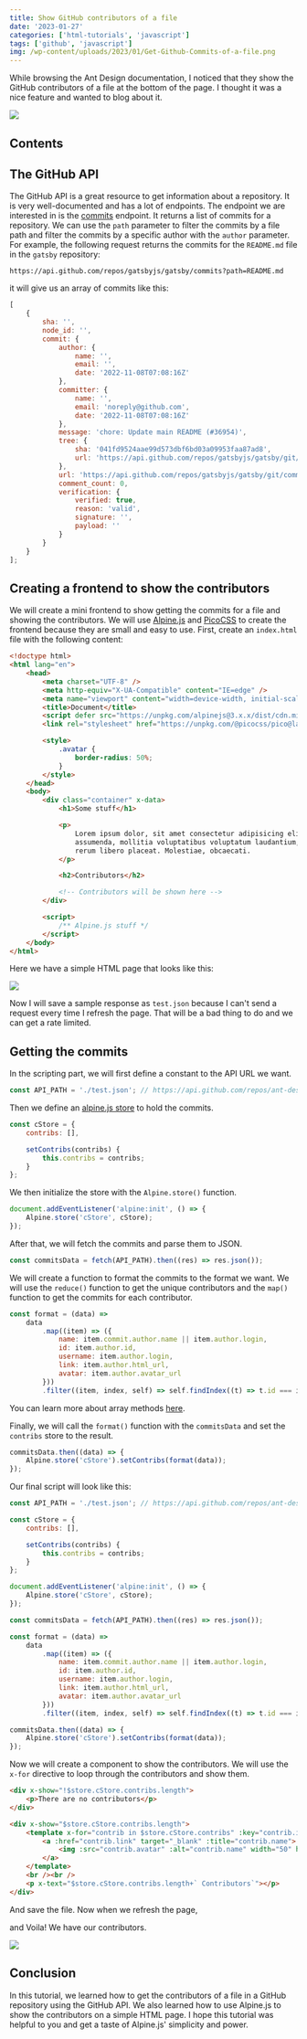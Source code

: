 ```yaml
---
title: Show GitHub contributors of a file
date: '2023-01-27'
categories: ['html-tutorials', 'javascript']
tags: ['github', 'javascript']
img: /wp-content/uploads/2023/01/Get-Github-Commits-of-a-file.png
---
```


While browsing the Ant Design documentation, I noticed that they show the GitHub contributors of a file at the bottom of the page. I thought it was a nice feature and wanted to blog about it.

![](https://user-images.githubusercontent.com/76736580/215069794-05144e8e-03d9-4c72-aa07-595e1ce8446c.png)

## Contents

## The GitHub API

The GitHub API is a great resource to get information about a repository. It is very well-documented and has a lot of endpoints. The endpoint we are interested in is the [commits](https://docs.github.com/en/rest/reference/repos#commits) endpoint. It returns a list of commits for a repository. We can use the `path` parameter to filter the commits by a file path and filter the commits by a specific author with the `author` parameter. For example, the following request returns the commits for the `README.md` file in the `gatsby` repository:

```
https://api.github.com/repos/gatsbyjs/gatsby/commits?path=README.md
```

it will give us an array of commits like this:

```js
[
	{
		sha: '',
		node_id: '',
		commit: {
			author: {
				name: '',
				email: '',
				date: '2022-11-08T07:08:16Z'
			},
			committer: {
				name: '',
				email: 'noreply@github.com',
				date: '2022-11-08T07:08:16Z'
			},
			message: 'chore: Update main README (#36954)',
			tree: {
				sha: '041fd9524aae99d573dbf6bd03a09953faa87ad8',
				url: 'https://api.github.com/repos/gatsbyjs/gatsby/git/trees/041fd9524aae99d573dbf6bd03a09953faa87ad8'
			},
			url: 'https://api.github.com/repos/gatsbyjs/gatsby/git/commits/5e8e621bef0d4244f718d3b42d668d63504260e7',
			comment_count: 0,
			verification: {
				verified: true,
				reason: 'valid',
				signature: '',
				payload: ''
			}
		}
	}
];
```

## Creating a frontend to show the contributors

We will create a mini frontend to show getting the commits for a file and showing the contributors. We will use [Alpine.js](https://alpinejs.dev) and [PicoCSS](https://picocss.com) to create the frontend because they are small and easy to use. First, create an `index.html` file with the following content:

```html
<!doctype html>
<html lang="en">
	<head>
		<meta charset="UTF-8" />
		<meta http-equiv="X-UA-Compatible" content="IE=edge" />
		<meta name="viewport" content="width=device-width, initial-scale=1.0" />
		<title>Document</title>
		<script defer src="https://unpkg.com/alpinejs@3.x.x/dist/cdn.min.js"></script>
		<link rel="stylesheet" href="https://unpkg.com/@picocss/pico@latest/css/pico.min.css" />

		<style>
			.avatar {
				border-radius: 50%;
			}
		</style>
	</head>
	<body>
		<div class="container" x-data>
			<h1>Some stuff</h1>

			<p>
				Lorem ipsum dolor, sit amet consectetur adipisicing elit. A quasi nobis in. Neque harum
				assumenda, mollitia voluptatibus voluptatum laudantium, magnam quasi ipsum error voluptas at
				rerum libero placeat. Molestiae, obcaecati.
			</p>

			<h2>Contributors</h2>

			<!-- Contributors will be shown here -->
		</div>

		<script>
			/** Alpine.js stuff */
		</script>
	</body>
</html>
```

Here we have a simple HTML page that looks like this:

![](https://user-images.githubusercontent.com/76736580/215071221-5f137fc7-dd43-48da-b728-7ef59924952c.png)

Now I will save a sample response as `test.json` because I can't send a request every time I refresh the page. That will be a bad thing to do and we can get a rate limited.

## Getting the commits

In the scripting part, we will first define a constant to the API URL we want.

```javascript
const API_PATH = './test.json'; // https://api.github.com/repos/ant-design/ant-design/commits?path=components/button/index.en-US.md
```

Then we define an [alpine.js store](https://alpinejs.dev/globals/alpine-store) to hold the commits.

```javascript
const cStore = {
	contribs: [],

	setContribs(contribs) {
		this.contribs = contribs;
	}
};
```

We then initialize the store with the `Alpine.store()` function.

```javascript
document.addEventListener('alpine:init', () => {
	Alpine.store('cStore', cStore);
});
```

After that, we will fetch the commits and parse them to JSON.

```javascript
const commitsData = fetch(API_PATH).then((res) => res.json());
```

We will create a function to format the commits to the format we want. We will use the `reduce()` function to get the unique contributors and the `map()` function to get the commits for each contributor.

```javascript
const format = (data) =>
	data
		.map((item) => ({
			name: item.commit.author.name || item.author.login,
			id: item.author.id,
			username: item.author.login,
			link: item.author.html_url,
			avatar: item.author.avatar_url
		}))
		.filter((item, index, self) => self.findIndex((t) => t.id === item.id) === index);
```

You can learn more about array methods [here](https://www.tronic247.com/learn-all-the-array-methods-in-javascript/).

Finally, we will call the `format()` function with the `commitsData` and set the `contribs` store to the result.

```javascript
commitsData.then((data) => {
	Alpine.store('cStore').setContribs(format(data));
});
```

Our final script will look like this:

```javascript
const API_PATH = './test.json'; // https://api.github.com/repos/ant-design/ant-design/commits?path=components/button/index.en-US.md

const cStore = {
	contribs: [],

	setContribs(contribs) {
		this.contribs = contribs;
	}
};

document.addEventListener('alpine:init', () => {
	Alpine.store('cStore', cStore);
});

const commitsData = fetch(API_PATH).then((res) => res.json());

const format = (data) =>
	data
		.map((item) => ({
			name: item.commit.author.name || item.author.login,
			id: item.author.id,
			username: item.author.login,
			link: item.author.html_url,
			avatar: item.author.avatar_url
		}))
		.filter((item, index, self) => self.findIndex((t) => t.id === item.id) === index);

commitsData.then((data) => {
	Alpine.store('cStore').setContribs(format(data));
});
```

Now we will create a component to show the contributors. We will use the `x-for` directive to loop through the contributors and show them.

```html
<div x-show="!$store.cStore.contribs.length">
	<p>There are no contributors</p>
</div>

<div x-show="$store.cStore.contribs.length">
	<template x-for="contrib in $store.cStore.contribs" :key="contrib.id">
		<a :href="contrib.link" target="_blank" :title="contrib.name">
			<img :src="contrib.avatar" :alt="contrib.name" width="50" height="50" class="avatar" />
		</a>
	</template>
	<br /><br />
	<p x-text="$store.cStore.contribs.length+` Contributors`"></p>
</div>
```

And save the file. Now when we refresh the page,

and Voila! We have our contributors.

![](https://user-images.githubusercontent.com/76736580/215093403-74616c20-cee9-4349-af24-116a9069f970.png)

## Conclusion

In this tutorial, we learned how to get the contributors of a file in a GitHub repository using the GitHub API. We also learned how to use Alpine.js to show the contributors on a simple HTML page. I hope this tutorial was helpful to you and get a taste of Alpine.js' simplicity and power.
